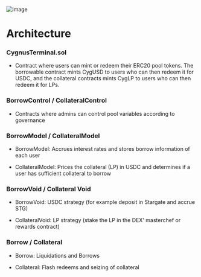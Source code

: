![image](https://github.com/CygnusDAO/core/assets/97303883/3d52ffa0-9613-4042-aa0d-8645d2acf5f0)

# Architecture

### CygnusTerminal.sol

- Contract where users can mint or redeem their ERC20 pool tokens. The borrowable contract mints CygUSD to users who can then redeem it for USDC, and the collateral contracts mints CygLP to users who can then redeem it for LPs.

### BorrowControl / CollateralControl

- Contracts where admins can control pool variables according to governance

### BorrowModel / CollateralModel

- BorrowModel: Accrues interest rates and stores borrow information of each user

- CollateralModel: Prices the collateral (LP) in USDC and determines if a user has sufficient collateral to borrow

### BorrowVoid / Collateral Void

- BorrowVoid: USDC strategy (for example deposit in Stargate and accrue STG)

- CollateralVoid: LP strategy (stake the LP in the DEX' masterchef or rewards contract)

### Borrow / Collateral

- Borrow: Liquidations and Borrows

- Collateral: Flash redeems and seizing of collateral
